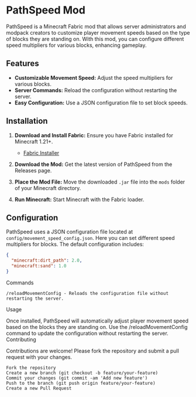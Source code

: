 # PathSpeed Mod

PathSpeed is a Minecraft Fabric mod that allows server administrators and modpack creators to customize player movement speeds based on the type of blocks they are standing on. With this mod, you can configure different speed multipliers for various blocks, enhancing gameplay.

## Features

- **Customizable Movement Speed:** Adjust the speed multipliers for various blocks.
- **Server Commands:** Reload the configuration without restarting the server.
- **Easy Configuration:** Use a JSON configuration file to set block speeds.

## Installation

1. **Download and Install Fabric:** Ensure you have Fabric installed for Minecraft 1.21+.
   - [Fabric Installer](https://fabricmc.net/use/)

2. **Download the Mod:** Get the latest version of PathSpeed from the Releases page.

3. **Place the Mod File:** Move the downloaded `.jar` file into the `mods` folder of your Minecraft directory.

4. **Run Minecraft:** Start Minecraft with the Fabric loader.

## Configuration

PathSpeed uses a JSON configuration file located at `config/movement_speed_config.json`. Here you can set different speed multipliers for blocks. The default configuration includes:

```json
{
  "minecraft:dirt_path": 2.0,
  "minecraft:sand": 1.0
}
```
Commands

    /reloadMovementConfig - Reloads the configuration file without restarting the server.

Usage

Once installed, PathSpeed will automatically adjust player movement speed based on the blocks they are standing on. Use the /reloadMovementConfig command to update the configuration without restarting the server.
Contributing

Contributions are welcome! Please fork the repository and submit a pull request with your changes.

    Fork the repository
    Create a new branch (git checkout -b feature/your-feature)
    Commit your changes (git commit -am 'Add new feature')
    Push to the branch (git push origin feature/your-feature)
    Create a new Pull Request
